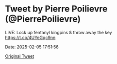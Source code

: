 # Tweet by Pierre Poilievre (@PierrePoilievre)

LIVE: Lock up fentanyl kingpins &amp; throw away the key https://t.co/4UYeGqc9nn

Date: 2025-02-05 17:51:56

[Original Tweet](https://x.com/PierrePoilievre/status/1887197481676775483)
